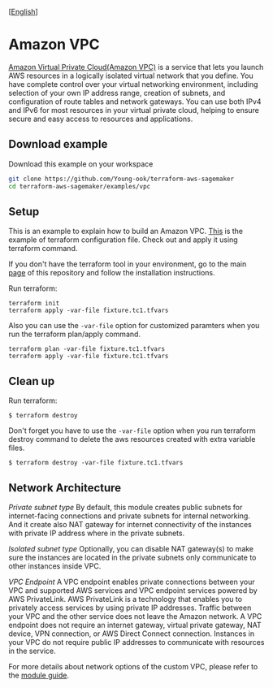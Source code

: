 [[English](README.md)]

# Amazon VPC
[Amazon Virtual Private Cloud(Amazon VPC)](https://aws.amazon.com/vpc/) is a service that lets you launch AWS resources in a logically isolated virtual network that you define. You have complete control over your virtual networking environment, including selection of your own IP address range, creation of subnets, and configuration of route tables and network gateways. You can use both IPv4 and IPv6 for most resources in your virtual private cloud, helping to ensure secure and easy access to resources and applications.

## Download example
Download this example on your workspace
```sh
git clone https://github.com/Young-ook/terraform-aws-sagemaker
cd terraform-aws-sagemaker/examples/vpc
```

## Setup
This is an example to explain how to build an Amazon VPC. [This](https://github.com/Young-ook/terraform-aws-sagemaker/blob/main/examples/vpc/main.tf) is the example of terraform configuration file. Check out and apply it using terraform command.

If you don't have the terraform tool in your environment, go to the main [page](https://github.com/Young-ook/terraform-aws-sagemaker) of this repository and follow the installation instructions.

Run terraform:
```
terraform init
terraform apply -var-file fixture.tc1.tfvars
```
Also you can use the `-var-file` option for customized paramters when you run the terraform plan/apply command.
```
terraform plan -var-file fixture.tc1.tfvars
terraform apply -var-file fixture.tc1.tfvars
```

## Clean up
Run terraform:
```
$ terraform destroy
```
Don't forget you have to use the `-var-file` option when you run terraform destroy command to delete the aws resources created with extra variable files.
```
$ terraform destroy -var-file fixture.tc1.tfvars
```

## Network Architecture
*Private subnet type*
By default, this module creates public subnets for internet-facing connections and private subnets for internal networking. And it create also NAT gateway for internet connectivity of the instances with private IP address where in the private subnets.

*Isolated subnet type*
Optionally, you can disable NAT gateway(s) to make sure the instances are located in the private subnets only communicate to other instances inside VPC.

*VPC Endpoint*
A VPC endpoint enables private connections between your VPC and supported AWS services and VPC endpoint services powered by AWS PrivateLink. AWS PrivateLink is a technology that enables you to privately access services by using private IP addresses. Traffic between your VPC and the other service does not leave the Amazon network. A VPC endpoint does not require an internet gateway, virtual private gateway, NAT device, VPN connection, or AWS Direct Connect connection. Instances in your VPC do not require public IP addresses to communicate with resources in the service.

For more details about network options of the custom VPC, please refer to the [module guide](https://github.com/Young-ook/terraform-aws-sagemaker/blob/main/modules/vpc).

